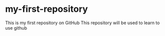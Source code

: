 # my-first-repository
This is my first repository on GitHub
  This repository will be used to learn to use github

